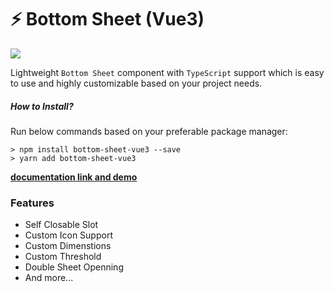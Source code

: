 # ⚡️ Bottom Sheet (Vue3)

![](https://github.com/hasanparasteh/bottom-sheet-vue3/blob/main/demo/demo.gif)

Lightweight `Bottom Sheet` component with `TypeScript` support which is easy to use and highly customizable based on your project needs.

##### How to Install?

Run below commands based on your preferable package manager:
```shell
> npm install bottom-sheet-vue3 --save
> yarn add bottom-sheet-vue3
```

**[documentation link and demo](https://kadiryazici.github.io/bottom-sheet-vue3/)**

### Features

- Self Closable Slot
- Custom Icon Support
- Custom Dimenstions
- Custom Threshold
- Double Sheet Openning
- And more...
